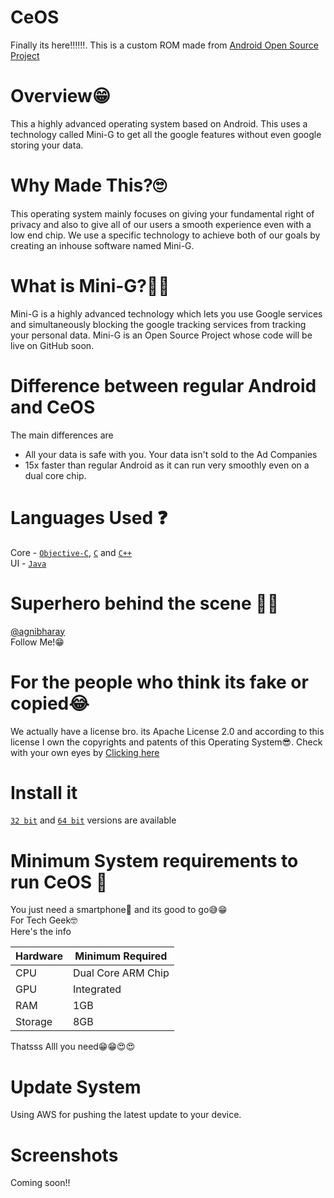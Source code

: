 # CeOS
Finally its here‼‼‼. This is a custom ROM made from [Android Open Source Project](https://cs.android.com/android/platform/superproject/)
# Overview😁
This a highly advanced operating system based on Android. This uses a technology called Mini-G to get all the google features without even google storing your data.
# Why Made This?🙄
This operating system mainly focuses on giving your fundamental right of privacy and also to give all of our users a smooth experience even with a low end chip. We use a specific 
technology to achieve both of our goals by creating an inhouse software named Mini-G. 
# What is Mini-G?🤔🤨
Mini-G is a highly advanced technology which lets you use Google services and simultaneously blocking the google tracking services from tracking your personal data. Mini-G is 
an Open Source Project whose code will be live on GitHub soon.
# Difference between regular Android and CeOS
The main differences are <br />
- All your data is safe with you. Your data isn't sold to the Ad Companies
- 15x faster than regular Android as it can run very smoothly even on a dual core chip.

# Languages Used ❓
Core - [`Objective-C`](https://developer.apple.com/library/archive/documentation/Cocoa/Conceptual/ProgrammingWithObjectiveC/Introduction/Introduction.html), [`C`](https://en.wikipedia.org/wiki/C_(programming_language)) and [`C++`](https://en.wikipedia.org/wiki/C%2B%2B) <br />
UI - [`Java`](https://www.java.com/en/)

# Superhero behind the scene 🦸‍♂️
[@agnibharay](https://www.instagram.com/agnibharay/)<br />
Follow Me!😁

# For the people who think its fake or copied😂
We actually have a license bro. its Apache License 2.0 and according to this license I own the copyrights and patents of this Operating System😎.
Check with your own eyes by [Clicking here](https://github.com/AgnibhaRay/CeOS/blob/main/LICENSE)

# Install it 
[`32 bit`](https://github.com/AgnibhaRay/CeOS/releases/tag/v1.0)
 and 
[`64 bit`](https://github.com/AgnibhaRay/CeOS/releases/tag/v1.0)
 versions are available

# Minimum System requirements to run CeOS 📲
You just need a smartphone📱 and its good to go😅😁 <br />
For Tech Geek🤓 <br />Here's the info <br />


| Hardware | Minimum Required |
| --- | --- |
| CPU | Dual Core ARM Chip |
| GPU | Integrated |
| RAM | 1GB |
| Storage | 8GB |


Thatsss Alll you need😁😁😍😍

# Update System
Using AWS for pushing the latest update to your device.

# Screenshots

Coming soon!!



